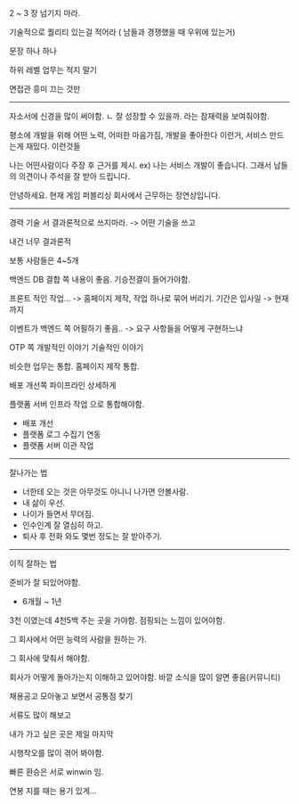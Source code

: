 2 ~ 3 장 넘기지 마라. 

기술적으로 퀄리티 있는걸 적어라 ( 남들과 경쟁했을 때 우위에 있는거)

문장 하나 하나

하위 레벨 업무는 적지 말기

면접관 흥미 끄는 것만

---

자소서에 신경을 많이 써야함.
ㄴ 잘 성장할 수 있을까. 라는 잠재력을 보여줘야함.

평소에 개발을 위해 어떤 노력, 어떠한 마음가짐, 개발을 좋아한다 이런거, 서비스 만드는게 재밌다. 이런것들

나는 어떤사람이다 주장 후 근거를 제시.
ex) 나는 서비스 개발이 좋습니다. 그래서 남들의 의견이나 주석을 잘 받아 드립니다.


안녕하세요. 현재 게임 퍼블리싱 회사에서 근무하는 정연상입니다.


----

경력 기술 서
결과론적으로 쓰지마라. -> 어떤 기술을 쓰고 

내건 너무 결과론적

보통 사람들은 4~5개

백엔드 DB 결합 쪽 내용이 좋음. 기승전결이 들어가야함.

프론트 적인 작업...  -> 홈페이지 제작, 작업 하나로 묶어 버리기. 기간은 입사일 -> 현재까지

이벤트가 백엔드 쪽 어필하기 좋음.. -> 요구 사항들을 어떻게 구현하느냐

OTP 쪽 개발적인 이야기 기술적인 이야기

비슷한 업무는 통합.
홈페이지 제작 통합.



배포 개선쪽 파이프라인 상세하게

플랫폼 서버 인프라 작업 으로 통합해야함.
* 배포 개선
* 플랫폼 로그 수집기 연동
* 플랫폼 서버 이관 작업

---

잘나가는 법

* 너한테 오는 것은 아무것도 아니니 나가면 안볼사람.
* 내 삶이 우선.
* 나이가 들면서 무뎌짐.
* 인수인계 잘 열심히 하고.
* 퇴사 후 전화 와도 몇번 정도는 잘 받아주기.

---
이직 잘하는 법

준비가 잘 되있어야함.
* 6개월 ~ 1년

3천 이였는데 4천5백 주는 곳을 가야함. 점핑되는 느낌이 있어야함.

그 회사에서 어떤 능력의 사람을 원하는 가.

그 회사에 맞춰서 해야함.

회사가 어떻게 돌아가는지 이해하고 있어야함.
바깥 소식을 많이 알면 좋음(커뮤니티)

채용공고 모아놓고 보면서 공통점 찾기

서류도 많이 해보고

내가 가고 싶은 곳은 제일 마지막

시행착오를 많이 겪어 봐야함. 

빠른 환승은 서로 winwin 임.

연봉 지를 때는 용기 있게...